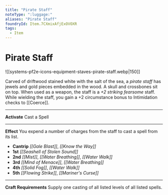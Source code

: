 ```yaml
---
title: "Pirate Staff"
noteType: ":luggage:"
aliases: "Pirate Staff"
foundryId: Item.7CXmixAfjExOVOXR
tags:
  - Item
---
```


# Pirate Staff
![[systems-pf2e-icons-equipment-staves-pirate-staff.webp|150]]

Carved of driftwood stained white with the salt of the sea, a _pirate staff_ has jewels and gold pieces embedded in the wood. A skull and crossbones sit on top. When used as a weapon, the staff is a _+2 striking fearsome_ staff. While wielding the staff, you gain a +2 circumstance bonus to Intimidation checks to [[Coerce]].

* * *

**Activate** Cast a Spell

* * *

**Effect** You expend a number of charges from the staff to cast a spell from its list.

*   **Cantrip** _[[Gale Blast]]_, _[[Know the Way]]_
*   **1st** _[[Seashell of Stolen Sound]]_
*   **2nd** _[[Mist]]_, _[[Water Breathing]]_, _[[Water Walk]]_
*   **3rd** _[[Mind of Menace]]_, _[[Water Breathing]]_
*   **4th** _[[Solid Fog]]_, _[[Water Walk]]_
*   **5th** _[[Flowing Strike]]_, _[[Mariner's Curse]]_

* * *

**Craft Requirements** Supply one casting of all listed levels of all listed spells.
